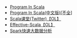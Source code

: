 + [Program In Scala](project/book/Programming_in_Scala.md)
+ [Program In Scala(中文版)[不全]](Scala编程(中文版).md)
+ [Scala课堂(Twitter)【OL】](http://twitter.github.io/scala_school/zh_cn)
+ [Effective-Scala【OL】](http://twitter.github.io/effectivescala/index-cn.html)
+ [Spark快速大数据分析](Spark快速大数据分析.md)
